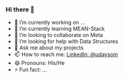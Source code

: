 ### Hi there 👋


- 🔭 I’m currently working on ...
- 🌱 I’m currently learning MEAN-Stack
- 👯 I’m looking to collaborate on Meta
- 🤔 I’m looking for help with Data Structures
- 💬 Ask me about my projects
- 📫 How to reach me: [LinkedIn: @udaysom](www.linkedin.com/in/uday-som-6b6935235)
- 😄 Pronouns: His/He
- ⚡ Fun fact: ...

